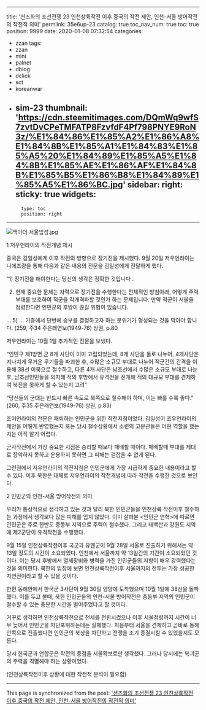 
---
title: '션즈화의 조선전쟁 23 인천상륙작전 이후 중국의 작전 제안, 인천-서울 방어작전의 작전적 의미'
permlink: 35e6up-23
catalog: true
toc_nav_num: true
toc: true
position: 9999
date: 2020-01-08 07:32:54
categories:
- zzan
tags:
- zzan
- mini
- palnet
- dblog
- dclick
- sct
- koreanwar
- sim-23
thumbnail: 'https://cdn.steemitimages.com/DQmWq9wfS7zvtDvCPeTMFATP8FzvfdF4Pf798PNYE9RoN3z/%E1%84%86%E1%85%A2%E1%86%A8%E1%84%8B%E1%85%A1%E1%84%83%E1%85%A5%20%E1%84%89%E1%85%A5%E1%84%8B%E1%85%AE%E1%86%AF%E1%84%8B%E1%85%B5%E1%86%B8%E1%84%89%E1%85%A5%E1%86%BC.jpg'
sidebar:
    right:
        sticky: true
widgets:
    -
        type: toc
        position: right
---


![맥아더 서울입성.jpg](https://cdn.steemitimages.com/DQmWq9wfS7zvtDvCPeTMFATP8FzvfdF4Pf798PNYE9RoN3z/%E1%84%86%E1%85%A2%E1%86%A8%E1%84%8B%E1%85%A1%E1%84%83%E1%85%A5%20%E1%84%89%E1%85%A5%E1%84%8B%E1%85%AE%E1%86%AF%E1%84%8B%E1%85%B5%E1%86%B8%E1%84%89%E1%85%A5%E1%86%BC.jpg)

1 저우언라이의 작전개념 제시

중국은 김일성에게 이후 작전의 방향으로 장기전을 제시했다. 9월 20일 저우언라이는 니에즈량을 통해 다음과 같은 내용의 전문을 김일성에게 전달하게 했다. 

“1) 장기전을 해야한다는 당신의 생각은 정확한 것입니다 .

2) 현재 중요한 문제는 자력으로 장기전을 수행한다는 전체적인 방침아래, 어떻게 주력부대를 보호하여 적군을 각개격파할 것인가 하는 문제입니다. 만약 적군이 서울을 점령한다면 인민군의 후방이 끊길 위험이 있습니다. 

…
5) … 기층에서 단번에 승부를 결정하고자 하는 분위기가 형성되는 것을 막아야 합니다. (259, 주34 주은래연보(1949-76) 상권, p.80

저우언라이는 10월 1일 추가적인 전문을 보냈다. 

“인민구 제1방면 군 8개 사단이 이미 고립되었는데, 8개 사단을 둘로 나누어, 4개사단은 지나치게 무거운 무기들을 파괴한 후, 수많은 소규모 부대로 나누어 적군간의 간격을 이용해 38선 이북으로 철수하고, 다른 4개 사단은 남조선에서 수많은 소규모 부대로 나눈 후, 남조선인민들을 의지해 적의 후방에서 유격전을 전개해 적의 대규모 부대를 견제하여 북진을 못하게 할 수 있는지 고려”

“당신들의 군대는 반드시 빠른 속도로 북쪽으로 철수해야 하며, 이는 빠를 수록 좋다.”
(260, 주35 주은래연보(1949-76) 상권, p.83) 

조어언라이의 전문은 패퇴하는 인민군을 위한 작전지침이었다. 김일성이 조우언라이의 제안을 어떻게 반영했는지 또는 당시 철수상황에서 소련의 고문관들은 어떤 역할을 했는지는 아직 알기 어렵다.

군사작전에서 가장 중요한 시점은 승리할 때보다 패배할 때이다. 패배할때 부대를 제대로 장악하지 못하고 운용하지 못하면 그 피해는 걷잡을 수 없게 된다. 

그런점에서 저우언라이의 작전지침은 인민군에게 가장 시급하게 중요한 내용이라고 할 수 있다. 이후 북한은 대체로 저우언라이의 작전개념에 따라 작전을 수행한 것으로 보인다. 


2 인민군의 인천-서울 방어작전의 의미

우리가 통상적으로 생각하고 있는 것과 달리 북한 인민군들을 인천상륙 작전이후 철수하는 과정에서 생각보다 많은 피해를 입지 않았다. 이미 살펴본 <인민군 연혁>에 따르면 인민군은 주로 한반도 중동부 지역으로 주력이 철수했다. 그리고 태백산과 강원도 지역에 제2군단이 유격작전을 수행했다. 

9월 15일 인천상륙작전이후 국군과 유엔군이 9월 28일 서울로 진출하기 위해서는 약 13일 정도의 시간이 소요되었다. 인천에서 서울까지 약 13일간의 기간이 소요되었던 것이다. 이는 당시 후방에서 열세장비와 병력을 가진 인민군들의 저항이 매우 강력했다는 것을 의미한다. 북한의 입장에 보면 인천상륙작전이후 서울까지의 전투는 가장 성공한 지연전이라고 할 수 있을 것이다.  

한편 동해안에서 한국군 3사단이 9월 30일 양양에 도착했으며 10월 1일에 38선을 돌파했다. 이를 두고 볼때, 북한 인민군들의 인천-서울 방어작전은 중동부 지역의 인민군이 철수할 수 있는 충분한 시간을 벌어주었다고 할 것이다. 

거꾸로 생각하면 인천상륙작전으로 전세를 전환시켰으나 이후 서울점령까지 시간이 너무 늦어서 인민군을 차단포위하는데는 실패했다. 처음부터 서울을 견제하고 곧바로 동해안쪽으로 진출했다면 인민군의 북상을 차단하고 전쟁을 조기 종결시킬 수 있었을지도 모른다. 

당시 한국군과 연합군은 작전의 중점을 서울확보로만 생각했다. 그러나 당시에는 북괴군의 주력을 격멸해야 하는 상황이었다. 

(인천상륙작전이후 상황에 대한 작전적 분석이 필요함)

- - -

This page is synchronized from the post: ['션즈화의 조선전쟁 23 인천상륙작전 이후 중국의 작전 제안, 인천-서울 방어작전의 작전적 의미'](https://steemit.com/@wisdomandjustice/35e6up-23)
